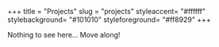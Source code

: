 +++
title = "Projects"
slug = "projects"
styleaccent= "#ffffff"
stylebackground= "#101010"
styleforeground= "#ff8929"
+++

Nothing to see here... Move along!
